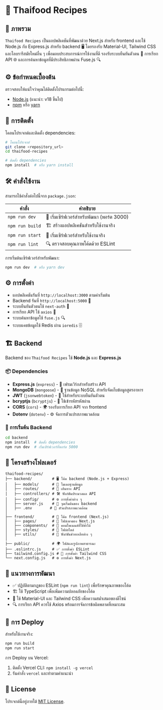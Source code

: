 # 🍛 Thaifood Recipes

## 📝 ภาพรวม
`Thaifood Recipes` เป็นแอปพลิเคชันที่พัฒนาด้วย Next.js สำหรับ frontend และใช้ Node.js กับ Express.js สำหรับ backend 🖥️ โดยรองรับ Material-UI, Tailwind CSS และไลบรารีสมัยใหม่อื่น ๆ เพื่อมอบประสบการณ์การใช้งานที่ดี รองรับระบบยืนยันตัวตน 🔐 การเรียก API 🌐 และการค้นหาข้อมูลที่มีประสิทธิภาพผ่าน Fuse.js 🔍

## ⚙️ ข้อกำหนดเบื้องต้น
ตรวจสอบให้แน่ใจว่าคุณได้ติดตั้งโปรแกรมต่อไปนี้:
- [Node.js](https://nodejs.org/) (แนะนำ: v18 ขึ้นไป)
- [npm](https://www.npmjs.com/) หรือ [yarn](https://yarnpkg.com/)

## 🚀 การติดตั้ง
โคลนโปรเจกต์และติดตั้ง dependencies:

```sh
# โคลนโปรเจกต์
git clone <repository_url>
cd thaifood-recipes

# ติดตั้ง dependencies
npm install  # หรือ yarn install
```

## 🛠️ คำสั่งใช้งาน
สามารถใช้คำสั่งต่อไปนี้จาก `package.json`:

| คำสั่ง            | คำอธิบาย                                       |
|------------------|-----------------------------------------------|
| `npm run dev`   | 🚧 เริ่มเซิร์ฟเวอร์สำหรับพัฒนา (พอร์ต 3000)      |
| `npm run build` | 🏗️ สร้างแอปพลิเคชันสำหรับใช้งานจริง              |
| `npm run start` | 🚀 เริ่มเซิร์ฟเวอร์สำหรับใช้งานจริง               |
| `npm run lint`  | 🔍 ตรวจสอบคุณภาพโค้ดด้วย ESLint                  |

การเริ่มต้นเซิร์ฟเวอร์สำหรับพัฒนา:

```sh
npm run dev  # หรือ yarn dev
```

## ⚙️ การตั้งค่า
- แอปพลิเคชันรันที่ `http://localhost:3000` ตามค่าเริ่มต้น
- Backend รันที่ `http://localhost:5000` 📡
- ระบบยืนยันตัวตนใช้ `next-auth` 🔐
- การเรียก API ใช้ `axios` 📡
- ระบบค้นหาข้อมูลใช้ `fuse.js` 🔍
- ระบบแคชข้อมูลใช้ Redis ผ่าน `ioredis` 🗄️

## 🏗️ Backend
Backend ของ `Thaifood Recipes` ใช้ **Node.js** และ **Express.js**

### 📦 Dependencies
- **Express.js** (`express`) - 🚀 เฟรมเวิร์กสำหรับสร้าง API
- **MongoDB** (`mongoose`) - 🍃 ฐานข้อมูล NoSQL สำหรับจัดเก็บข้อมูลสูตรอาหาร
- **JWT** (`jsonwebtoken`) - 🔑 ใช้สำหรับระบบยืนยันตัวตน
- **bcryptjs** (`bcryptjs`) - 🔐 ใช้เข้ารหัสรหัสผ่าน
- **CORS** (`cors`) - 🌍 รองรับการเรียก API จาก frontend
- **Dotenv** (`dotenv`) - ⚙️ จัดการตัวแปรสภาพแวดล้อม

### 🚀 การเริ่มต้น Backend
```sh
cd backend
npm install  # ติดตั้ง dependencies
npm run dev  # เริ่มเซิร์ฟเวอร์ที่พอร์ต 5000
```

## 📁 โครงสร้างโฟลเดอร์
```
thaifood-recipes/
├── backend/         # 🖥️ โค้ด backend (Node.js + Express)
│   ├── models/      # 📄 โมเดลฐานข้อมูล
│   ├── routes/      # 🚏 เส้นทาง API
│   ├── controllers/ # 🛠️ ฟังก์ชันประมวลผล API
│   ├── config/      # ⚙️ การตั้งค่าต่าง ๆ
│   ├── server.js    # 🚀 จุดเริ่มต้นของ backend
│   ├── .env        # 🔑 ตัวแปรสภาพแวดล้อม
│
├── frontend/        # 🎨 โค้ด frontend (Next.js)
│   ├── pages/       # 📄 ไฟล์เพจของ Next.js
│   ├── components/  # 🧩 คอมโพเนนต์ที่ใช้ซ้ำได้
│   ├── styles/      # 🎨 ไฟล์สไตล์
│   ├── utils/       # 🔧 ฟังก์ชันช่วยเหลือต่าง ๆ
│
├── public/          # 🌍 ไฟล์และรูปภาพสาธารณะ
├── .eslintrc.js     # ✅ การตั้งค่า ESLint
├── tailwind.config.js # 🎨 การตั้งค่า Tailwind CSS
└── next.config.js   # ⚙️ การตั้งค่า Next.js
```

## 📌 แนวทางการพัฒนา
- ✅ ปฏิบัติตามกฎของ ESLint (`npm run lint`) เพื่อรักษาคุณภาพของโค้ด
- 🏗️ ใช้ TypeScript เพื่อเพิ่มความปลอดภัยของโค้ด
- 🎨 ใช้ Material-UI และ Tailwind CSS เพื่อความสม่ำเสมอของดีไซน์
- 🔍 การเรียก API ควรใช้ Axios พร้อมการจัดการข้อผิดพลาดที่เหมาะสม

## 🚀 การ Deploy
สำหรับใช้งานจริง:
```sh
npm run build
npm run start
```

การ Deploy บน Vercel:
1. ติดตั้ง Vercel CLI: `npm install -g vercel`
2. รันคำสั่ง `vercel` และทำตามคำแนะนำ

## 📜 License
โปรเจกต์นี้อยู่ภายใต้ [MIT License](LICENSE).

